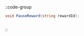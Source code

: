 ::code-group
  ```csharp [Method]
  void PauseReward(string rewardId);
  ```
  ```csharp [Example]

  ```
::